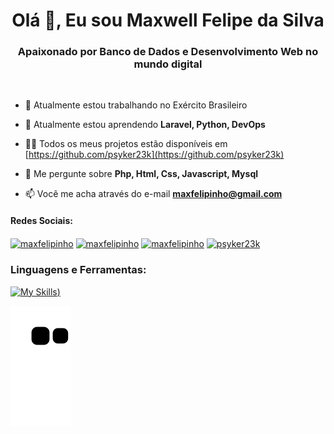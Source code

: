 <h1 align="center">Olá 👋, Eu sou Maxwell Felipe da Silva</h1>
<h3 align="center">Apaixonado por Banco de Dados e Desenvolvimento Web no mundo digital</h3><br>

- 🔭 Atualmente estou trabalhando no Exército Brasileiro

- 🌱 Atualmente estou aprendendo **Laravel, Python, DevOps**

- 👨‍💻 Todos os meus projetos estão disponíveis em [https://github.com/psyker23k](https://github.com/psyker23k)

- 💬 Me pergunte sobre **Php, Html, Css, Javascript, Mysql**

- 📫 Você me acha através do e-mail **maxfelipinho@gmail.com**

<div>
<h4 align="left">Redes Sociais:</h3>
<p align="left">
<a href="https://www.linkedin.com/in/psyker-master-49a8381a1/" target="blank"><img align="center" src="https://raw.githubusercontent.com/rahuldkjain/github-profile-readme-generator/master/src/images/icons/Social/linked-in-alt.svg" alt="maxfelipinho" height="30" width="40" /></a>
<a href="https://www.facebook.com/maxwell.felipe.102" target="blank"><img align="center" src="https://raw.githubusercontent.com/rahuldkjain/github-profile-readme-generator/master/src/images/icons/Social/facebook.svg" alt="maxfelipinho" height="30" width="40" /></a>
<a href="https://www.instagram.com/maxfelipinho/" target="blank"><img align="center" src="https://raw.githubusercontent.com/rahuldkjain/github-profile-readme-generator/master/src/images/icons/Social/instagram.svg" alt="maxfelipinho" height="30" width="40" /></a>
<a href="https://discord.gg/g4Geb2FC" target="blank"><img align="center" src="https://raw.githubusercontent.com/rahuldkjain/github-profile-readme-generator/master/src/images/icons/Social/discord.svg" alt="psyker23k" height="30" width="40" /></a>
</p>
</div>
<div>
<h3 align="left">Linguagens e Ferramentas:</h3></div>

[![My Skills](https://skillicons.dev/icons?i=js,html,css,mysql,wordpress,bootstrap,php,ps,linux,arduino,git,ai,netlify&perline=8))](https://skillicons.dev)


![snake gif](https://github.com/psyker23k/psyker23k/blob/output/github-contribution-grid-snake.svg)




<!---
psyker23k/psyker23k is a ✨ special ✨ repository because its `README.md` (this file) appears on your GitHub profile.
You can click the Preview link to take a look at your changes.
--->
